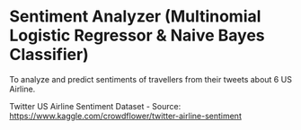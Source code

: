 # Sentiment Analyzer (Multinomial Logistic Regressor & Naive Bayes Classifier)
To analyze and predict sentiments of travellers from their tweets about 6 US Airline.

Twitter US Airline Sentiment Dataset - Source: https://www.kaggle.com/crowdflower/twitter-airline-sentiment

